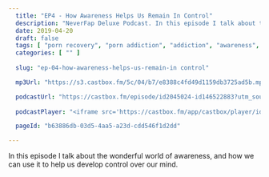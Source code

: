```yaml
---
  title: "EP4 - How Awareness Helps Us Remain In Control"
  description: "NeverFap Deluxe Podcast. In this episode I talk about the wonderful world of awareness."
  date: 2019-04-20
  draft: false
  tags: [ "porn recovery", "porn addiction", "addiction", "awareness", "nofap", "neverfap", "neverfap deluxe", "neverfap basics", "nofap podcast", "neverfap podcast", "neverfap deluxe podcast" ]
  categories: [ "" ]
  
  slug: "ep-04-how-awareness-helps-us-remain-in control"

  mp3Url: "https://s3.castbox.fm/5c/04/b7/e8388c4fd49d1159db3725ad5b.mp3"

  podcastUrl: "https://castbox.fm/episode/id2045024-id146522883?utm_source=podcaster&utm_medium=dlink&utm_campaign=e_146522883&utm_content=EP4%20-%20How%20Awareness%20Helps%20Us%20Remain%20In%20Control-CastBox_FM"
  
  podcastPlayer: "<iframe src='https://castbox.fm/app/castbox/player/id2045024/id146522883?v=4.1.190428&autoplay=0' frameborder='0' width='100%' height='300'></iframe>"

  pageId: "b63886db-03d5-4aa5-a23d-cdd546f1d2dd"

---
```


In this episode I talk about the wonderful world of awareness, and how we can use it to help us develop control over our mind.